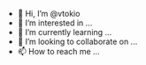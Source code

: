 - 👋 Hi, I’m @vtokio
- 👀 I’m interested in ...
- 🌱 I’m currently learning ...
- 💞️ I’m looking to collaborate on ...
- 📫 How to reach me ...

<!---
vtokio/vtokio is a ✨ special ✨ repository because its `README.md` (this file) appears on your GitHub profile.
You can click the Preview link to take a look at your changes.
--->
